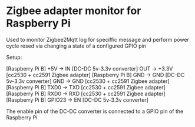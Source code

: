 # Zigbee adapter monitor for Raspberry Pi

Used to monitor Zigbee2Mqtt log for speciffic message and perform power cycle resed via changing a state of a configured GPIO pin
  
Setup:

[Raspberry Pi B] +5V    ->   IN  [DC-DC 5v-3.3v converter] OUT     ->  +3.3V [cc2530 + cc2591 Zigbee adapter]
[Raspberry Pi B] GND    ->   GND [DC-DC 5v-3.3v converter] GND     ->  GND   [cc2530 + cc2591 Zigbee adapter]
[Raspberry Pi B] TXD0   ->   TXD [cc2530 + cc2591 Zigbee adapter]
[Raspberry Pi B] RXD0   ->   RXD [cc2530 + cc2591 Zigbee adapter] 
[Raspberry Pi B] GPIO23 ->   EN  [DC-DC 5v-3.3v converter]

The enable pin of the DC-DC converter is connected to a GPIO pin of the Raspberry Pi

